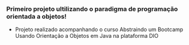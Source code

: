 ### Primeiro projeto ultilizando o paradigma de programação orientada a objetos!

- Projeto realizado acompanhando o curso Abstraindo um Bootcamp Usando Orientação a Objetos em Java na plataforma DIO